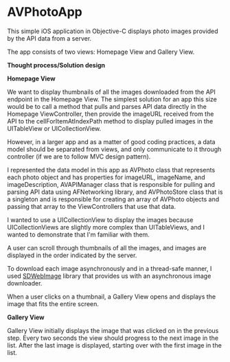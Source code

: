 # AVPhotoApp

This simple iOS application in Objective-C displays photo images provided by the API data from a server.

The app consists of two views: Homepage View and Gallery View. 

**Thought process/Solution design**  

**Homepage View**    

We want to display thumbnails of all the images downloaded from the API endpoint in the Homepage View. The simplest solution for an app this size would be to call a method that pulls and parses API data directly in the Homepage ViewController, then provide the imageURL received from the API to the cellForItemAtIndexPath method to display pulled images in the UITableView or UICollectionView. 

However, in a larger app and as a matter of good coding practices, a data model should be separated from views, and only communicate to it through controller (if we are to follow MVC design pattern). 

I represented the data model in this app as AVPhoto class that represents each photo object and has properties for imageURL, imageName, and imageDescription, AVAPIManager class that is responsible for pulling and parsing API data using AFNetworking library, and AVPhotoStore class that is a singleton and is responsible for creating an array of AVPhoto objects and passing that array to the ViewControllers that use that data. 

I wanted to use a UICollectionView to display the images because UICollectionViews are slightly more complex than UITableViews, and I wanted to demonstrate that I'm familiar with them. 

A user can scroll through thumbnails of all the images, and images are displayed in the order indicated by the server.

To download each image asynchronously and in a thread-safe manner, I used [SDWebImage](https://github.com/rs/SDWebImage) library that provides us with an asynchronous image downloader.

When a user clicks on a thumbnail, a Gallery View opens and displays the image that fits the entire screen. 

**Gallery View**  

Gallery View initially displays the image that was clicked on in the previous step.
Every two seconds the view should progress to the next image in the list.
After the last image is displayed, starting over with the first image in the list.






